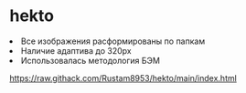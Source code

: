 # hekto

<li>Все изображения расформированы по папкам</li>
<li>Наличие адаптива до 320px</li>
<li>Использовалась методология БЭМ</li>

https://raw.githack.com/Rustam8953/hekto/main/index.html
